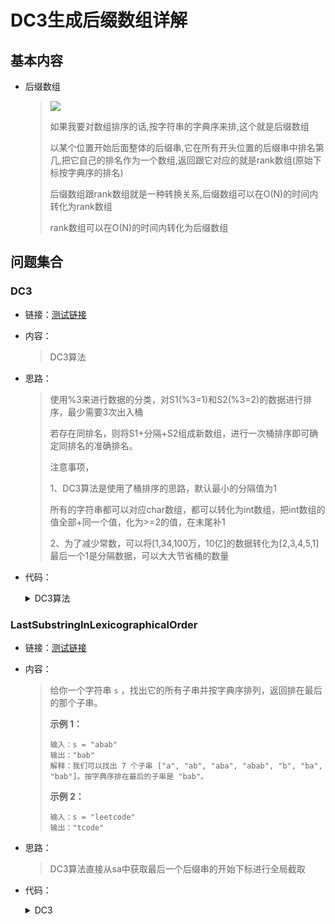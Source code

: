 # DC3生成后缀数组详解

## 基本内容

- 后缀数组

  > ![](http://8.130.177.90:9000/blog/24/alogrithm/wstx/class44/DC3.png)
  >
  > 如果我要对数组排序的话,按字符串的字典序来排,这个就是后缀数组
  >
  > 以某个位置开始后面整体的后缀串,它在所有开头位置的后缀串中排名第几,把它自己的排名作为一个数组,返回跟它对应的就是rank数组(原始下标按字典序的排名)
  >
  > 后缀数组跟rank数组就是一种转换关系,后缀数组可以在O(N)的时间内转化为rank数组
  >
  > rank数组可以在O(N)的时间内转化为后缀数组

## 问题集合

### DC3

- 链接：<a href="https://github.com/xtpyip/blog-alogrithm/blob/main/alogrithm/src/main/java/blog/wstx/class44/DC3.java">测试链接</a>

- 内容：

  > DC3算法
  
- 思路：

  > 使用%3来进行数据的分类，对S1(%3=1)和S2(%3=2)的数据进行排序，最少需要3次出入桶
  >
  > 若存在同排名，则将S1+分隔+S2组成新数组，进行一次桶排序即可确定同排名的准确排名。
  >
  > 注意事项，
  >
  > 1、DC3算法是使用了桶排序的思路，默认最小的分隔值为1
  >
  > 所有的字符串都可以对应char数组，都可以转化为int数组，把int数组的值全部+同一个值，化为>=2的值，在末尾补1
  >
  > 2、为了减少常数，可以将[1,34,100万，10亿]的数据转化为[2,3,4,5,1]最后一个1是分隔数据，可以大大节省桶的数量
  
- 代码：

  <details>
  <summary>DC3算法</summary>
  <p> - DC3代码实现</p>
  <pre><code>public class DC3 {
  	public int[] sa;
  	public int[] rank;
  	public int[] height;
  	// 构造方法的约定:
  	// 数组叫nums，如果你是字符串，请转成整型数组nums
  	// 数组中，最小值>=1
  	// 如果不满足，处理成满足的，也不会影响使用
  	// max, nums里面最大值是多少
  	public DC3(int[] nums, int max) {
  		sa = sa(nums, max);
  		rank = rank();
  		height = height(nums);
  	}
  	private int[] sa(int[] nums, int max) {
  		int n = nums.length;
  		int[] arr = new int[n + 3];
  		for (int i = 0; i < n; i++) {
  			arr[i] = nums[i];
  		}
  		return skew(arr, n, max);
  	}
  	private int[] skew(int[] nums, int n, int K) {
  		int n0 = (n + 2) / 3, n1 = (n + 1) / 3, n2 = n / 3, n02 = n0 + n2;
  		int[] s12 = new int[n02 + 3], sa12 = new int[n02 + 3];
  		for (int i = 0, j = 0; i < n + (n0 - n1); ++i) {
  			if (0 != i % 3) {
  				s12[j++] = i;
  			}
  		}
  		radixPass(nums, s12, sa12, 2, n02, K);
  		radixPass(nums, sa12, s12, 1, n02, K);
  		radixPass(nums, s12, sa12, 0, n02, K);
  		int name = 0, c0 = -1, c1 = -1, c2 = -1;
  		for (int i = 0; i < n02; ++i) {
  			if (c0 != nums[sa12[i]] || c1 != nums[sa12[i] + 1] || c2 != nums[sa12[i] + 2]) {
  				name++;
  				c0 = nums[sa12[i]];
  				c1 = nums[sa12[i] + 1];
  				c2 = nums[sa12[i] + 2];
  			}
  			if (1 == sa12[i] % 3) {
  				s12[sa12[i] / 3] = name;
  			} else {
  				s12[sa12[i] / 3 + n0] = name;
  			}
  		}
  		if (name < n02) {
  			sa12 = skew(s12, n02, name);
  			for (int i = 0; i < n02; i++) {
  				s12[sa12[i]] = i + 1;
  			}
  		} else {
  			for (int i = 0; i < n02; i++) {
  				sa12[s12[i] - 1] = i;
  			}
  		}
  		int[] s0 = new int[n0], sa0 = new int[n0];
  		for (int i = 0, j = 0; i < n02; i++) {
  			if (sa12[i] < n0) {
  				s0[j++] = 3 * sa12[i];
  			}
  		}
  		radixPass(nums, s0, sa0, 0, n0, K);
  		int[] sa = new int[n];
  		for (int p = 0, t = n0 - n1, k = 0; k < n; k++) {
  			int i = sa12[t] < n0 ? sa12[t] * 3 + 1 : (sa12[t] - n0) * 3 + 2;
  			int j = sa0[p];
  			if (sa12[t] < n0 ? leq(nums[i], s12[sa12[t] + n0], nums[j], s12[j / 3])
  					: leq(nums[i], nums[i + 1], s12[sa12[t] - n0 + 1], nums[j], nums[j + 1], s12[j / 3 + n0])) {
  				sa[k] = i;
  				t++;
  				if (t == n02) {
  					for (k++; p < n0; p++, k++) {
  						sa[k] = sa0[p];
  					}
  				}
  			} else {
  				sa[k] = j;
  				p++;
  				if (p == n0) {
  					for (k++; t < n02; t++, k++) {
  						sa[k] = sa12[t] < n0 ? sa12[t] * 3 + 1 : (sa12[t] - n0) * 3 + 2;
  					}
  				}
  			}
  		}
  		return sa;
  	}
  	private void radixPass(int[] nums, int[] input, int[] output, int offset, int n, int k) {
  		int[] cnt = new int[k + 1];
  		for (int i = 0; i < n; ++i) {
  			cnt[nums[input[i] + offset]]++;
  		}
  		for (int i = 0, sum = 0; i < cnt.length; ++i) {
  			int t = cnt[i];
  			cnt[i] = sum;
  			sum += t;
  		}
  		for (int i = 0; i < n; ++i) {
  			output[cnt[nums[input[i] + offset]]++] = input[i];
  		}
  	}
  	private boolean leq(int a1, int a2, int b1, int b2) {
  		return a1 < b1 || (a1 == b1 && a2 <= b2);
  	}
  	private boolean leq(int a1, int a2, int a3, int b1, int b2, int b3) {
  		return a1 < b1 || (a1 == b1 && leq(a2, a3, b2, b3));
  	}
  	private int[] rank() {
  		int n = sa.length;
  		int[] ans = new int[n];
  		for (int i = 0; i < n; i++) {
  			ans[sa[i]] = i;
  		}
  		return ans;
  	}
  	private int[] height(int[] s) {
  		int n = s.length;
  		int[] ans = new int[n];
  		for (int i = 0, k = 0; i < n; ++i) {
  			if (rank[i] != 0) {
  				if (k > 0) {
  					--k;
  				}
  				int j = sa[rank[i] - 1];
  				while (i + k < n && j + k < n && s[i + k] == s[j + k]) {
  					++k;
  				}
  				ans[rank[i]] = k;
  			}
  		}
  		return ans;
  	}
  }</code>  </pre>
  </details>

### LastSubstringInLexicographicalOrder

- 链接：<a href="https://leetcode.cn/problems/last-substring-in-lexicographical-order/description/">测试链接</a>

- 内容：

  > 给你一个字符串 `s` ，找出它的所有子串并按字典序排列，返回排在最后的那个子串。
  >
  > **示例 1：**
  >
  > ```
  > 输入：s = "abab"
  > 输出："bab"
  > 解释：我们可以找出 7 个子串 ["a", "ab", "aba", "abab", "b", "ba", "bab"]。按字典序排在最后的子串是 "bab"。
  > ```
  >
  > **示例 2：**
  >
  > ```
  > 输入：s = "leetcode"
  > 输出："tcode"
  > ```

- 思路：

  > DC3算法直接从sa中获取最后一个后缀串的开始下标进行全局截取
  
- 代码：

  <details>
  <summary>DC3</summary>
  <p> - 排最后的子串</p>
  <pre><code>	public static String lastSubstring(String s) {
  		if (s == null || s.length() == 0) {
  			return s;
  		}
  		int N = s.length();
  		char[] str = s.toCharArray();
  		int min = Integer.MAX_VALUE;
  		int max = Integer.MIN_VALUE;
  		for (char cha : str) {
  			min = Math.min(min, cha);
  			max = Math.max(max, cha);
  		}
  		int[] arr = new int[N];
  		for (int i = 0; i < N; i++) {
  			arr[i] = str[i] - min + 1;
  		}
  		DC3 dc3 = new DC3(arr, max - min + 1);
  		return s.substring(dc3.sa[N - 1]);
  	}
  	public static class DC3 {
  		public int[] sa;
  		public DC3(int[] nums, int max) {
  			sa = sa(nums, max);
  		}
  		private int[] sa(int[] nums, int max) {
  			int n = nums.length;
  			int[] arr = new int[n + 3];
  			for (int i = 0; i < n; i++) {
  				arr[i] = nums[i];
  			}
  			return skew(arr, n, max);
  		}
  		private int[] skew(int[] nums, int n, int K) {
  			int n0 = (n + 2) / 3, n1 = (n + 1) / 3, n2 = n / 3, n02 = n0 + n2;
  			int[] s12 = new int[n02 + 3], sa12 = new int[n02 + 3];
  			for (int i = 0, j = 0; i < n + (n0 - n1); ++i) {
  				if (0 != i % 3) {
  					s12[j++] = i;
  				}
  			}
  			radixPass(nums, s12, sa12, 2, n02, K);
  			radixPass(nums, sa12, s12, 1, n02, K);
  			radixPass(nums, s12, sa12, 0, n02, K);
  			int name = 0, c0 = -1, c1 = -1, c2 = -1;
  			for (int i = 0; i < n02; ++i) {
  				if (c0 != nums[sa12[i]] || c1 != nums[sa12[i] + 1] || c2 != nums[sa12[i] + 2]) {
  					name++;
  					c0 = nums[sa12[i]];
  					c1 = nums[sa12[i] + 1];
  					c2 = nums[sa12[i] + 2];
  				}
  				if (1 == sa12[i] % 3) {
  					s12[sa12[i] / 3] = name;
  				} else {
  					s12[sa12[i] / 3 + n0] = name;
  				}
  			}
  			if (name < n02) {
  				sa12 = skew(s12, n02, name);
  				for (int i = 0; i < n02; i++) {
  					s12[sa12[i]] = i + 1;
  				}
  			} else {
  				for (int i = 0; i < n02; i++) {
  					sa12[s12[i] - 1] = i;
  				}
  			}
  			int[] s0 = new int[n0], sa0 = new int[n0];
  			for (int i = 0, j = 0; i < n02; i++) {
  				if (sa12[i] < n0) {
  					s0[j++] = 3 * sa12[i];
  				}
  			}
  			radixPass(nums, s0, sa0, 0, n0, K);
  			int[] sa = new int[n];
  			for (int p = 0, t = n0 - n1, k = 0; k < n; k++) {
  				int i = sa12[t] < n0 ? sa12[t] * 3 + 1 : (sa12[t] - n0) * 3 + 2;
  				int j = sa0[p];
  				if (sa12[t] < n0 ? leq(nums[i], s12[sa12[t] + n0], nums[j], s12[j / 3])
  						: leq(nums[i], nums[i + 1], s12[sa12[t] - n0 + 1], nums[j], nums[j + 1], s12[j / 3 + n0])) {
  					sa[k] = i;
  					t++;
  					if (t == n02) {
  						for (k++; p < n0; p++, k++) {
  							sa[k] = sa0[p];
  						}
  					}
  				} else {
  					sa[k] = j;
  					p++;
  					if (p == n0) {
  						for (k++; t < n02; t++, k++) {
  							sa[k] = sa12[t] < n0 ? sa12[t] * 3 + 1 : (sa12[t] - n0) * 3 + 2;
  						}
  					}
  				}
  			}
  			return sa;
  		}
  		private void radixPass(int[] nums, int[] input, int[] output, int offset, int n, int k) {
  			int[] cnt = new int[k + 1];
  			for (int i = 0; i < n; ++i) {
  				cnt[nums[input[i] + offset]]++;
  			}
  			for (int i = 0, sum = 0; i < cnt.length; ++i) {
  				int t = cnt[i];
  				cnt[i] = sum;
  				sum += t;
  			}
  			for (int i = 0; i < n; ++i) {
  				output[cnt[nums[input[i] + offset]]++] = input[i];
  			}
  		}
  		private boolean leq(int a1, int a2, int b1, int b2) {
  			return a1 < b1 || (a1 == b1 && a2 <= b2);
  		}
  		private boolean leq(int a1, int a2, int a3, int b1, int b2, int b3) {
  			return a1 < b1 || (a1 == b1 && leq(a2, a3, b2, b3));
  		}
  	}</code>  </pre>
  </details>
